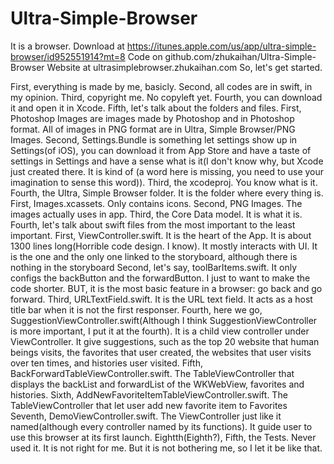 # Ultra-Simple-Browser
It is a browser.
Download at https://itunes.apple.com/us/app/ultra-simple-browser/id952551914?mt=8
Code on github.com/zhukaihan/Ultra-Simple-Browser
Website at ultrasimplebrowser.zhukaihan.com
So, let's get started.

First, everything is made by me, basicly. 
Second, all codes are in swift, in my opinion. 
Third, copyright me. No copyleft yet. 
Fourth, you can download it and open it in Xcode. 
Fifth, let's talk about the folders and files. 
    First, Photoshop Images are images made by Photoshop and in Photoshop format. All of images in PNG format are in         Ultra, Simple Browser/PNG Images. 
    Second, Settings.Bundle is something let settings show up in Settings(of iOS), you can download it from App Store         and have a taste of settings in Settings and have a sense what is it(I don't know why, but Xcode just created         there. It is kind of (a word here is missing, you need to use your imagination to sense this word)).
    Third, the xcodeproj. You know what is it.
    Fourth, the Ultra, Simple Browser folder. It is the folder where every thing is. 
        First, Images.xcassets. Only contains icons. 
        Second, PNG Images. The images actually uses in app. 
        Third, the Core Data model. It is what it is. 
        Fourth, let's talk about swift files from the most important to the least important. 
            First, ViewController.swift. It is the heart of the App. It is about 1300 lines long(Horrible code                       design. I know). It mostly interacts with UI. It is the one and the only one linked to the                           storyboard, although there is nothing in the storyboard
            Second, let's say, toolBarItems.swift. It only configs the backButton and the forwardButton. I just to                   want to make the code shorter. BUT, it is the most basic feature in a browser: go back and go                        forward. 
            Third, URLTextField.swift. It is the URL text field. It acts as a host title bar when it is not the first                 responser. 
            Fourth, here we go, SuggestionViewController.swift(Although I think SuggestionViewController is more                     important, I put it at the fourth). It is a child view controller under ViewController. It give                      suggestions, such as the top 20 website that human beings visits, the favorites that user created,                   the websites that user visits over ten times, and histories user visited. 
            Fifth, BackForwardTableViewController.swift. The TableViewController that displays the backList and                      forwardList of the WKWebView, favorites and histories. 
            Sixth, AddNewFavoriteItemTableViewController.swift. The TableViewController that let user add new                        favorite item to Favorites
            Seventh, DemoViewController.swift. The ViewController just like it named(although every controller named                 by its functions). It guide user to use this browser at its first launch. 
            Eightth(Eighth?), 
    Fifth, the Tests. Never used it. It is not right for me. But it is not bothering me, so I let it be like that.

